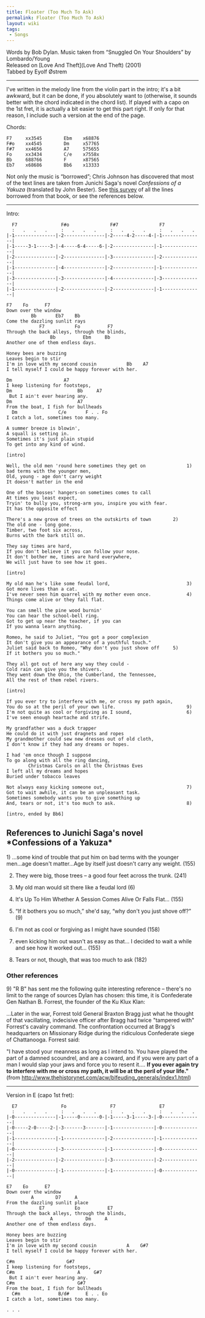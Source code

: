 ```yaml
---
title: Floater (Too Much To Ask)
permalink: Floater (Too Much To Ask)
layout: wiki
tags:
 - Songs
---
```


Words by Bob Dylan. Music taken from “Snuggled On Your Shoulders” by
Lombardo/Young  
Released on [Love And Theft](Love And Theft) (2001)  
Tabbed by Eyolf Østrem

* * * * *

I've written in the melody line from the violin part in the intro; it's
a bit awkward, but it can be done, if you absolutely want to (otherwise,
it sounds better with the chord indicated in the chord list). If played
with a capo on the 1st fret, it is actually a bit easier to get this
part right. If only for that reason, I include such a version at the end
of the page.

Chords:

    F7     xx3545        Ebm    x68876
    F#o    xx4545        Dm     x57765
    F#7    xx4656        A7     575655
    Fo     xx3434        C/e    x7558x
    Bb     688766        F      x87565
    Eb7    x68686        Bb6    x13333

Not only the music is “borrowed”; Chris Johnson has discovered that most
of the text lines are taken from Junichi Saga's novel *Confessions of a
Yakuza* (translated by John Bester). See [this
survey](http://dylanchords.info/41_lat/textual_sources.htm) of all the
lines borrowed from that book, or see the references below.

* * * * *

Intro:

      F7                F#o               F#7               F7
      :   .   .   .     :   .   .   .     :   .   .   .     :   .   .   .
    |-1---------------|-2---------------|-2-----4-2-----4-|-1---------------|
    |-1-----3-1-----3-|-4-----6-4-----6-|-2---------------|-1---------------|
    |-2---------------|-2---------------|-3---------------|-2---------------|
    |-1---------------|-4---------------|-2---------------|-1---------------|
    |-3---------------|-3---------------|-4---------------|-3---------------|
    |-1---------------|-2---------------|-2---------------|-1---------------|

    F7    Fo      F7
    Down over the window
             Bb       Eb7    Bb
    Come the dazzling sunlit rays
                F7           Fo          F7
    Through the back alleys, through the blinds,
                    Bb          Ebm     Bb
    Another one of them endless days.

    Honey bees are buzzing
    Leaves begin to stir
    I'm in love with my second cousin           Bb    A7
    I tell myself I could be happy forever with her.

    Dm                   A7
    I keep listening for footsteps,
    Dm                        Bb     A7
     But I ain't ever hearing any.
    Dm                        A7
    From the boat, I fish for bullheads
      Dm               C/e       F . . Fo
    I catch a lot, sometimes too many.

    A summer breeze is blowin',
    A squall is setting in.
    Sometimes it's just plain stupid
    To get into any kind of wind.

    [intro]

    Well, the old men 'round here sometimes they get on               1)
    bad terms with the younger men,
    Old, young - age don't carry weight
    It doesn't matter in the end

    One of the bosses' hangers-on sometimes comes to call
    At times you least expect,
    Tryin' to bully you, strong-arm you, inspire you with fear.
    It has the opposite effect

    There's a new grove of trees on the outskirts of town        2)
    The old one - long gone.
    Timber, two foot six across,
    Burns with the bark still on.

    They say times are hard,
    If you don't believe it you can follow your nose.
    It don't bother me, times are hard everywhere,
    We will just have to see how it goes.

    [intro]

    My old man he's like some feudal lord,                            3)
    Got more lives than a cat.
    I've never seen him quarrel with my mother even once.             4)
    Things come alive or they fall flat.

    You can smell the pine wood burnin'
    You can hear the school-bell ring.
    Got to get up near the teacher, if you can
    If you wanna learn anything.

    Romeo, he said to Juliet, "You got a poor complexion
    It don't give you an appearance of a youthful touch."
    Juliet said back to Romeo, "Why don't you just shove off     5)
    If it bothers you so much."

    They all got out of here any way they could -
    Cold rain can give you the shivers.
    They went down the Ohio, the Cumberland, the Tennessee,
    All the rest of them rebel rivers.

    [intro]

    If you ever try to interfere with me, or cross my path again,
    You do so at the peril of your own life.                          9)
    I'm not quite as cool or forgiving as I sound,                    6)
    I've seen enough heartache and strife.

    My grandfather was a duck trapper
    He could do it with just dragnets and ropes
    My grandmother could sew new dresses out of old cloth,
    I don't know if they had any dreams or hopes.

    I had 'em once though I suppose
    To go along with all the ring dancing,
            Christmas Carols on all the Christmas Eves
    I left all my dreams and hopes
    Buried under tobacco leaves

    Not always easy kicking someone out,                              7)
    Got to wait awhile, it can be an unpleasant task.
    Sometimes somebody wants you to give something up
    And, tears or not, it's too much to ask.                          8)

    [intro, ended by Bb6]

<h2 class="songversion">
References to Junichi Saga's novel *Confessions of a Yakuza*

</h2>
1) ...some kind of trouble that put him on bad terms with the younger
men...age doesn't matter...Age by itself just doesn't carry any weight.
(155)

2) They were big, those trees – a good four feet across the trunk. (241)

3) My old man would sit there like a feudal lord (6)

4) It's Up To Him Whether A Session Comes Alive Or Falls Flat... (155)

5) “If it bothers you so much,” she'd say, “why don't you just shove
off?” (9)

6) I'm not as cool or forgiving as I might have sounded (158)

7) even kicking him out wasn't as easy as that... I decided to wait a
while and see how it worked out... (155)

8) Tears or not, though, that was too much to ask (182)

<h3>
Other references

</h3>
9) "R B" has sent me the following quite interesting reference – there's
no limit to the range of sources Dylan has chosen: this time, it is
Confederate Gen Nathan B. Forrest, the founder of the Ku Klux Klan:

...Later in the war, Forrest told General Braxton Bragg just what he
thought of that vacillating, indecisive officer after Bragg had twice
"tampered with" Forrest's cavalry command. The confrontation occurred at
Bragg's headquarters on Missionary Ridge during the ridiculous
Confederate siege of Chattanooga. Forrest said:

"I have stood your meanness as long as I intend to. You have played the
part of a damned scoundrel, and are a coward, and if you were any part
of a man I would slap your jaws and force you to resent it....
<strong>If you ever again try to interfere with me or cross my path, it
will be at the peril of your life."</strong> (from
[<http://www.thehistorynet.com/acw/blfeuding_generals/index1.html>](http://www.thehistorynet.com/acw/blfeuding_generals/index1.html))

* * * * *

Version in E (capo 1st fret):

      E7                Fo                F7                E7
      :   .   .   .     :   .   .   .     :   .   .   .     :   .   .   .
    |-0---------------|-1-----0-------0-|-1-----3-1-----3-|-0---------------|
    |-0-----2-0-----2-|-3-------3-------|-1---------------|-0---------------|
    |-1---------------|-1---------------|-2---------------|-1---------------|
    |-0---------------|-3---------------|-1---------------|-0---------------|
    |-2---------------|-2---------------|-3---------------|-2---------------|
    |-0---------------|-1---------------|-1---------------|-0---------------|

    E7    Eo      E7
    Down over the window
             A        D7     A
    From the dazzling sunlit place
                E7           Eo          E7
    Through the back alleys, through the blinds,
                    A            Dm     A
    Another one of them endless days.

    Honey bees are buzzing
    Leaves begin to stir
    I'm in love with my second cousin           A    G#7
    I tell myself I could be happy forever with her.

    C#m                   G#7
    I keep listening for footsteps,
    C#m                       A     G#7
     But I ain't ever hearing any.
    C#m                       G#7
    From the boat, I fish for bullheads
      C#m              B/d#      E . . Eo
    I catch a lot, sometimes too many.

    . . .
